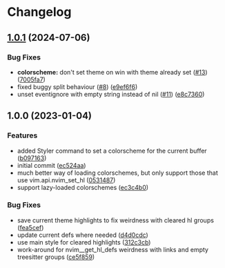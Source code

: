 # Changelog

## [1.0.1](https://github.com/folke/styler.nvim/compare/v1.0.0...v1.0.1) (2024-07-06)


### Bug Fixes

* **colorscheme:** don't set theme on win with theme already set ([#13](https://github.com/folke/styler.nvim/issues/13)) ([7005fa7](https://github.com/folke/styler.nvim/commit/7005fa7dce8aab24c55cee25570661ebd01c3694))
* fixed buggy split behaviour ([#8](https://github.com/folke/styler.nvim/issues/8)) ([e9ef6f6](https://github.com/folke/styler.nvim/commit/e9ef6f6966eebe5b97b8dedceb53d7ca00df65f6))
* unset eventignore with empty string instead of nil ([#11](https://github.com/folke/styler.nvim/issues/11)) ([e8c7360](https://github.com/folke/styler.nvim/commit/e8c736019e1ad3073638a43f50092716427b270a))

## 1.0.0 (2023-01-04)


### Features

* added Styler command to set a colorscheme for the current buffer ([b097163](https://github.com/folke/styler.nvim/commit/b097163c97d27fa15268b142461b21c3e71591c1))
* initial commit ([ec524aa](https://github.com/folke/styler.nvim/commit/ec524aa75bbc726c81c5580ded6cd7b716f1eacf))
* much better way of loading colorschemes, but only support those that use vim.api.nvim_set_hl ([0531487](https://github.com/folke/styler.nvim/commit/05314878f99b6a647fd5677b1573614cce4a3981))
* support lazy-loaded colorschemes ([ec3c4b0](https://github.com/folke/styler.nvim/commit/ec3c4b007df7304cfa9e70585040884e179ca1b0))


### Bug Fixes

* save current theme highlights to fix weirdness with cleared hl groups ([fea5cef](https://github.com/folke/styler.nvim/commit/fea5cef7da4189db6ee1631738b54504e4a39238))
* update current defs where needed ([d4d0cdc](https://github.com/folke/styler.nvim/commit/d4d0cdc4fbd09b2980b840af4927ec32faebc861))
* use main style for cleared highlights ([312c3cb](https://github.com/folke/styler.nvim/commit/312c3cb050100a51ecfc85b8860bc1a760cd6d0c))
* work-around for nvim__get_hl_defs weirdness with links and empty treesitter groups ([ce5f859](https://github.com/folke/styler.nvim/commit/ce5f859a18f1b9af93e5d79f7ab762684aee700f))
